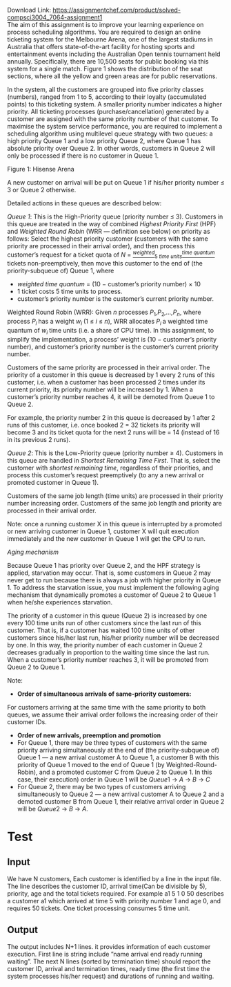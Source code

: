 Download Link: https://assignmentchef.com/product/solved-compsci3004_7064-assignment1
<br>
The aim of this assignment is to improve your learning experience on process scheduling algorithms. You are required to design an online ticketing system for the Melbourne Arena, one of the largest stadiums in Australia that offers state-of-the-art facility for hosting sports and entertainment events including the Australian Open tennis tournament held annually. Specifically, there are 10,500 seats for public booking via this system for a single match. Figure 1 shows the distribution of the seat sections, where all the yellow and green areas are for public reservations.

In the system, all the customers are grouped into five priority classes (numbers), ranged from 1 to 5, according to their loyalty (accumulated points) to this ticketing system. A smaller priority number indicates a higher priority. All ticketing processes (purchase/cancellation) generated by a customer are assigned with the same priority number of that customer. To maximise the system service performance, you are required to implement a scheduling algorithm using multilevel queue strategy with two queues: a high priority Queue 1 and a low priority Queue 2, where Queue 1 has absolute priority over Queue 2. In other words, customers in Queue 2 will only be processed if there is no customer in Queue 1.

Figure 1: Hisense Arena

A new customer on arrival will be put on Queue 1 if his/her priority number ≤ 3 or Queue 2 otherwise.

Detailed actions in these queues are described below:

<em>Queue 1</em>: This is the High-Priority queue (priority number ≤ 3). Customers in this queue are treated in the way of combined <em>Highest Priority First </em>(HPF) and <em>Weighted Round Robin </em>(WRR — definition see below) on priority as follows: Select the highest priority customer (customers with the same priority are processed in their arrival order), and then process this customer’s request for a ticket quota of <em>N </em>= <em><u><sup>weighted</sup></u></em><sub>5 <em>time units</em></sub><em><u><sup>time quantum </sup></u></em>tickets non-preemptively, then move this customer to the end of (the priority-subqueue of) Queue 1, where

<ul>

 <li><em>weighted </em><em>time quantum </em>= (10 − customer’s priority number) × 10</li>

 <li>1 ticket costs 5 time units to process.</li>

 <li>customer’s priority number is the customer’s current priority number.</li>

</ul>

Weighted Round Robin (WRR): Given <em>n </em>processes <em>P</em><sub>1</sub><em>,P</em><sub>2</sub><em>,…,P<sub>n</sub></em>, where process <em>P<sub>i </sub></em>has a weight <em>w<sub>i </sub></em>(1 ≤ <em>i </em>≤ <em>n</em>), WRR allocates <em>P<sub>i </sub></em>a weighted time quantum of <em>w<sub>i </sub></em>time units (i.e. a share of  CPU time). In this assignment, to simplify the implementation, a process’ weight is (10 − customer’s priority number), and customer’s priority number is the customer’s current priority number.

Customers of the same priority are processed in their arrival order. The priority of a customer in this queue is decreased by 1 every 2 runs of this customer, i.e. when a customer has been processed 2 times under its current priority, its priority number will be increased by 1. When a customer’s priority number reaches 4, it will be demoted from Queue 1 to Queue 2.

For example, the priority number 2 in this queue is decreased by 1 after 2 runs of this customer, i.e. once booked 2 = 32 tickets its priority will become 3 and its ticket quota for the next 2 runs will be = 14 (instead of 16 in its previous 2 runs).

<em>Queue 2</em>: This is the Low-Priority queue (priority number ≥ 4). Customers in this queue are handled in <em>Shortest Remaining Time First</em>. That is, select the customer with <em>shortest remaining time</em>, regardless of their priorities, and process this customer’s request preemptively (to any a new arrival or promoted customer in Queue 1).

Customers of the same job length (time units) are processed in their priority number increasing order. Customers of the same job length and priority are processed in their arrival order.

Note: once a running customer X in this queue is interrupted by a promoted or new arriving customer in Queue 1, customer X will quit execution immediately and the new customer in Queue 1 will get the CPU to run.

<em>Aging mechanism</em>

Because Queue 1 has priority over Queue 2, and the HPF strategy is applied, starvation may occur. That is, some customers in Queue 2 may never get to run because there is always a job with higher priority in Queue 1. To address the starvation issue, you must implement the following aging mechanism that dynamically promotes a customer of Queue 2 to Queue 1 when he/she experiences starvation.

The priority of a customer in this queue (Queue 2) is increased by one every 100 time units run of other customers since the last run of this customer. That is, if a customer has waited 100 time units of other customers since his/her last run, his/her priority number will be decreased by one. In this way, the priority number of each customer in Queue 2 decreases gradually in proportion to the waiting time since the last run. When a customer’s priority number reaches 3, it will be promoted from Queue 2 to Queue 1.

Note:

<ul>

 <li><strong>Order of simultaneous arrivals of same-priority customers:</strong></li>

</ul>

For customers arriving at the same time with the same priority to both queues, we assume their arrival order follows the increasing order of their customer IDs.

<ul>

 <li><strong>Order of new arrivals, preemption and promotion</strong></li>

 <li>For Queue 1, there may be three types of customers with the same priority arriving simultaneously at the end of (the priority-subqueue of) Queue 1 — a new arrival customer A to Queue 1, a customer B with this priority of Queue 1 moved to the end of Queue 1 (by Weighted-Round-Robin), and a promoted customer C from Queue 2 to Queue 1. In this case, their execution) order in Queue 1 will be <em>Queue</em>1 → <em>A </em>→ <em>B </em>→ <em>C</em></li>

 <li>For Queue 2, there may be two types of customers arriving simultaneously to Queue 2 — a new arrival customer A to Queue 2 and a demoted customer B from Queue 1, their relative arrival order in Queue 2 will be <em>Queue</em>2 → <em>B </em>→ <em>A</em>.</li>

</ul>

<h1>Test</h1>

<h2>Input</h2>

We have N customers, Each customer is identified by a line in the input file. The line describes the customer ID, arrival time(Can be divisible by 5), priority, age and the total tickets required. For example a1 5 1 0 50 describes a customer a1 which arrived at time 5 with priority number 1 and age 0, and requires 50 tickets. One ticket processing consumes 5 time unit.

<h2>Output</h2>

The output includes N+1 lines. it provides information of each customer execution. First line is string include ”name arrival end ready running waiting”. The next N lines (sorted by termination time) should report the customer ID, arrival and termination times, ready time (the first time the system processes his/her request) and durations of running and waiting.